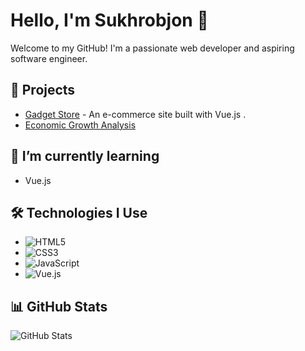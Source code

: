 # Hello, I'm Sukhrobjon 👋

Welcome to my GitHub! I'm a passionate web developer and aspiring software engineer.

## 🚀 Projects
- [Gadget Store](https://github.com/khodirov0/cafe) - An e-commerce site built with Vue.js .
- [Economic Growth Analysis](https://github.com/khodirov0/Cinema) 

## 🌱 I’m currently learning
- Vue.js

## 🛠️ Technologies I Use
- ![HTML5](https://img.shields.io/badge/HTML5-%23E34F26.svg?style=flat-square&logo=html5&logoColor=white)
- ![CSS3](https://img.shields.io/badge/CSS3-%231572B6.svg?style=flat-square&logo=css3&logoColor=white)
- ![JavaScript](https://img.shields.io/badge/JavaScript-%23F7DF1E.svg?style=flat-square&logo=javascript&logoColor=white)
- ![Vue.js](https://img.shields.io/badge/Vue.js-%234FC08D.svg?style=flat-square&logo=vue.js&logoColor=white)

## 📊 GitHub Stats
![GitHub Stats](https://github-readme-stats.vercel.app/api?username=khodirov0&show_icons=true&hide_title=true&count_private=true&hide=prs&theme=tokyonight)
